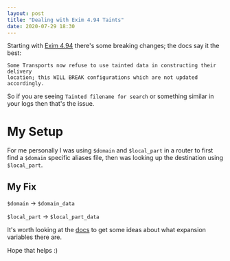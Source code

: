 ```yaml
---
layout: post
title: "Dealing with Exim 4.94 Taints"
date: 2020-07-29 18:30
---
```


Starting with [Exim 4.94](https://git.exim.org/exim.git/blob/f1e494e0021f2efbc346a24727b8ebc66733e4b2:/src/README.UPDATING#l29) 
there's some breaking changes; the docs say it the best:


```
Some Transports now refuse to use tainted data in constructing their delivery
location; this WILL BREAK configurations which are not updated accordingly.
```


So if you are seeing `Tainted filename for search` or something similar in 
your logs then that's the issue.


# My Setup
For me personally I was using `$domain` and `$local_part` in a router to first 
find a `$domain` specific aliases file, then was looking up the destination 
using `$local_part`.


## My Fix
`$domain` -> `$domain_data`

`$local_part` -> `$local_part_data`



It's worth looking at the [docs](https://www.exim.org/exim-html-current/doc/html/spec_html/ch-string_expansions.html) 
to get some ideas about what expansion variables there are.


Hope that helps :)